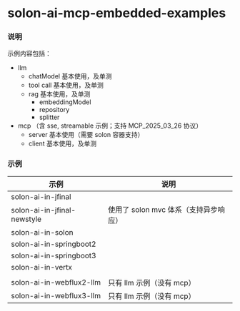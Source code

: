 # solon-ai-mcp-embedded-examples


### 说明

示例内容包括：

* llm
  * chatModel 基本使用，及单测
  * tool call 基本使用，及单测
  * rag 基本使用，及单测
    * embeddingModel
    * repository
    * splitter
* mcp （含 sse, streamable 示例；支持 MCP_2025_03_26 协议）
  * server 基本使用（需要 solon 容器支持）
  * client 基本使用，及单测

### 示例

| 示例                          | 说明                       |
|-----------------------------|--------------------------|
| solon-ai-in-jfinal          |                          |
| solon-ai-in-jfinal-newstyle | 使用了 solon mvc 体系（支持异步响应） |
| solon-ai-in-solon           |                          |
| solon-ai-in-springboot2     |                          |
| solon-ai-in-springboot3     |                          |
| solon-ai-in-vertx           |                          |
|                             |                          | 
| solon-ai-in-webflux2-llm    | 只有 llm 示例（没有 mcp）        |
| solon-ai-in-webflux3-llm    | 只有 llm 示例（没有 mcp）        |
